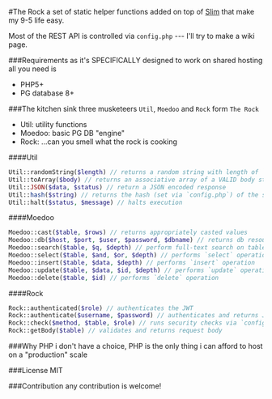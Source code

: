 #The Rock
a set of static helper functions added on top of [Slim](https://github.com/slimphp/Slim) that make my 9-5 life easy.

Most of the REST API is controlled via `config.php` --- I'll try to make a wiki page.

###Requirements
as it's SPECIFICALLY designed to work on shared hosting all you need is
- PHP5+
- PG database 8+

###The kitchen sink
three musketeers `Util`, `Moedoo` and `Rock` form `The Rock`
- Util: utility functions
- Moedoo: basic PG DB "engine"
- Rock: ...can you smell what the rock is cooking

####Util
```php
Util::randomString($length) // returns a random string with length of `$length`
Util::toArray($body) // returns an associative array of a VALID body string
Util::JSON($data, $status) // return a JSON encoded response
Util::hash($string) // returns the hash (set via `config.php`) of the string
Util::halt($status, $message) // halts execution
```

####Moedoo
```php
Moedoo::cast($table, $rows) // returns appropriately casted values
Moedoo::db($host, $port, $user, $password, $dbname) // returns db resource
Moedoo::search($table, $q, $depth) // perform full-text search on table
Moedoo::select($table, $and, $or, $depth) // performs `select` operation
Moedoo::insert($table, $data, $depth) // performs `insert` operation
Moedoo::update($table, $data, $id, $depth) // performs `update` operation
Moedoo::delete($table, $id) // performs `delete` operation
```

####Rock
```php
Rock::authenticated($role) // authenticates the JWT
Rock::authenticate($username, $password) // authenticates and returns JWT
Rock::check($method, $table, $role) // runs security checks via `config`
Rock::getBody($table) // validates and returns request body
```

###Why PHP
i don't have a choice, PHP is the only thing i can afford to host on a "production" scale

###License
MIT

###Contribution
any contribution is welcome!
